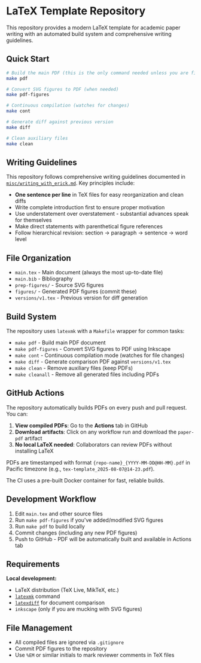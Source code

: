 # LaTeX Template Repository

This repository provides a modern LaTeX template for academic paper writing with an automated build system and comprehensive writing guidelines.

## Quick Start

```bash
# Build the main PDF (this is the only command needed unless you are fiddling with figures)
make pdf

# Convert SVG figures to PDF (when needed)
make pdf-figures

# Continuous compilation (watches for changes)
make cont

# Generate diff against previous version
make diff

# Clean auxiliary files
make clean
```

## Writing Guidelines

This repository follows comprehensive writing guidelines documented in [`misc/writing_with_erick.md`](misc/writing_with_erick.md). Key principles include:

- **One sentence per line** in TeX files for easy reorganization and clean diffs
- Write complete introduction first to ensure proper motivation
- Use understatement over overstatement - substantial advances speak for themselves
- Make direct statements with parenthetical figure references
- Follow hierarchical revision: section → paragraph → sentence → word level

## File Organization

- `main.tex` - Main document (always the most up-to-date file)
- `main.bib` - Bibliography
- `prep-figures/` - Source SVG figures
- `figures/` - Generated PDF figures (commit these)
- `versions/v1.tex` - Previous version for diff generation

## Build System

The repository uses `latexmk` with a `Makefile` wrapper for common tasks:

- `make pdf` - Build main PDF document
- `make pdf-figures` - Convert SVG figures to PDF using Inkscape
- `make cont` - Continuous compilation mode (watches for file changes)
- `make diff` - Generate comparison PDF against `versions/v1.tex`
- `make clean` - Remove auxiliary files (keep PDFs)
- `make cleanall` - Remove all generated files including PDFs

## GitHub Actions

The repository automatically builds PDFs on every push and pull request. You can:

1. **View compiled PDFs**: Go to the **Actions** tab in GitHub
2. **Download artifacts**: Click on any workflow run and download the `paper-pdf` artifact
3. **No local LaTeX needed**: Collaborators can review PDFs without installing LaTeX

PDFs are timestamped with format `{repo-name}_{YYYY-MM-DD@HH-MM}.pdf` in Pacific timezone (e.g., `tex-template_2025-08-07@14-23.pdf`).

The CI uses a pre-built Docker container for fast, reliable builds.

## Development Workflow

1. Edit `main.tex` and other source files
2. Run `make pdf-figures` if you've added/modified SVG figures
3. Run `make pdf` to build locally
4. Commit changes (including any new PDF figures)
5. Push to GitHub - PDF will be automatically built and available in Actions tab

## Requirements

**Local development:**
- LaTeX distribution (TeX Live, MikTeX, etc.)
- [`latexmk`](https://www.cantab.net/users/johncollins/latexmk/) command
- [`latexdiff`](https://ctan.org/pkg/latexdiff) for document comparison
- `inkscape` (only if you are mucking with SVG figures)

## File Management

- All compiled files are ignored via `.gitignore`
- Commit PDF figures to the repository
- Use `%EM` or similar initials to mark reviewer comments in TeX files